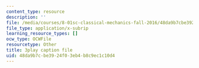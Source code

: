 ```yaml
---
content_type: resource
description: ''
file: /media/courses/8-01sc-classical-mechanics-fall-2016/48da9b7cbe3924f03eb4b8c9ec1c10d4_9yFkrh7-igc.srt
file_type: application/x-subrip
learning_resource_types: []
ocw_type: OCWFile
resourcetype: Other
title: 3play caption file
uid: 48da9b7c-be39-24f0-3eb4-b8c9ec1c10d4
---
```


